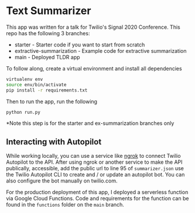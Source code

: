 # Text Summarizer

This app was written for a talk for Twilio's Signal 2020 Conference. This repo has the following 3 branches:
* starter - Starter code if you want to start from scratch
* extractive-summarization - Example code for extractive summarization
* main - Deployed TLDR app

To follow along, create a virtual environment and install all dependencies

```bash
virtualenv env
source env/bin/activate
pip install -r requirements.txt
```

Then to run the app, run the following
```python
python run.py
```
*Note this step is for the starter and ex-summarization branches only

## Interacting with Autopilot
While working locally, you can use a service like [ngrok](https://ngrok.com) to connect Twilio Autopilot to the API. After using ngrok or another service to make the API publically, accessible, add the public url to line 95 of `summarizer.json` use the Twilio Autopilot CLI to create and / or update an autopilot bot. You can also configure the bot manually on twilio.com. 

For the production deployment of this app, I deployed a serverless function via Google Cloud Functions. Code and requirements for the function can be found in the `functions` folder on the `main` branch. 